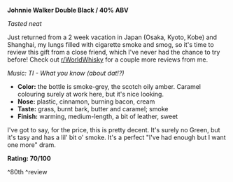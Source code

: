 **Johnnie Walker Double Black / 40% ABV**

*Tasted neat*

Just returned from a 2 week vacation in Japan (Osaka, Kyoto, Kobe) and Shanghai, my lungs filled with cigarette smoke and smog, so it's time to review this gift from a close friend, which I've never had the chance to try before!  Check out [r/WorldWhisky](http://reddit.com/r/worldwhisky) for a couple more reviews from me.

*Music: TI - What you know (about dat!?)*

* **Color:** the bottle is smoke-grey, the scotch oily amber.  Caramel colouring surely at work here, but it's nice looking.
* **Nose:** plastic, cinnamon, burning bacon, cream
* **Taste:** grass, burnt bark, butter and caramel; smoke
* **Finish:** warming, medium-length, a bit of leather, sweet

I've got to say, for the price, this is pretty decent.  It's surely no Green, but it's tasy and has a lil' bit o' smoke.  It's a perfect "I've had enough but I want one more" dram.

**Rating: 70/100**

^80th ^review
